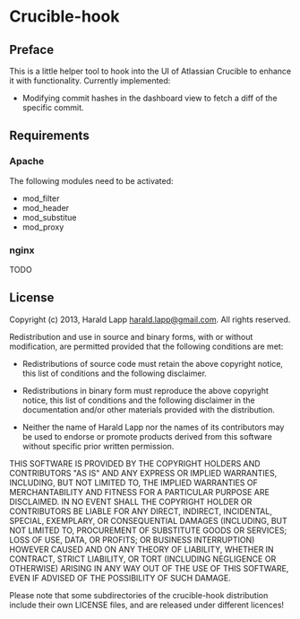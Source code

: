 Crucible-hook
=============

Preface
-------

This is a little helper tool to hook into the UI of Atlassian Crucible to enhance it with functionality.
Currently implemented:

* 	Modifying commit hashes in the dashboard view to fetch a diff of the specific commit.


Requirements
------------

### Apache

The following modules need to be activated:

* mod_filter
* mod_header
* mod_substitue
* mod_proxy

### nginx

TODO

License
-------

Copyright (c) 2013, Harald Lapp <harald.lapp@gmail.com>.
All rights reserved.

Redistribution and use in source and binary forms, with or without 
modification, are permitted provided that the following conditions
are met:

  * Redistributions of source code must retain the above copyright
    notice, this list of conditions and the following disclaimer.

  * Redistributions in binary form must reproduce the above copyright
    notice, this list of conditions and the following disclaimer in
    the documentation and/or other materials provided with the
    distribution.

  * Neither the name of Harald Lapp nor the names of its
    contributors may be used to endorse or promote products derived
    from this software without specific prior written permission.

THIS SOFTWARE IS PROVIDED BY THE COPYRIGHT HOLDERS AND CONTRIBUTORS
"AS IS" AND ANY EXPRESS OR IMPLIED WARRANTIES, INCLUDING, BUT NOT
LIMITED TO, THE IMPLIED WARRANTIES OF MERCHANTABILITY AND FITNESS
FOR A PARTICULAR PURPOSE ARE DISCLAIMED. IN NO EVENT SHALL THE
COPYRIGHT HOLDER OR CONTRIBUTORS BE LIABLE FOR ANY DIRECT, INDIRECT,
INCIDENTAL, SPECIAL, EXEMPLARY, OR CONSEQUENTIAL DAMAGES (INCLUDING,
BUT NOT LIMITED TO, PROCUREMENT OF SUBSTITUTE GOODS OR SERVICES;
LOSS OF USE, DATA, OR PROFITS; OR BUSINESS INTERRUPTION) HOWEVER
CAUSED AND ON ANY THEORY OF LIABILITY, WHETHER IN CONTRACT, STRICT
LIABILITY, OR TORT (INCLUDING NEGLIGENCE OR OTHERWISE) ARISING IN
ANY WAY OUT OF THE USE OF THIS SOFTWARE, EVEN IF ADVISED OF THE
POSSIBILITY OF SUCH DAMAGE.

Please note that some subdirectories of the crucible-hook distribution 
include their own LICENSE files, and are released under different 
licences!

